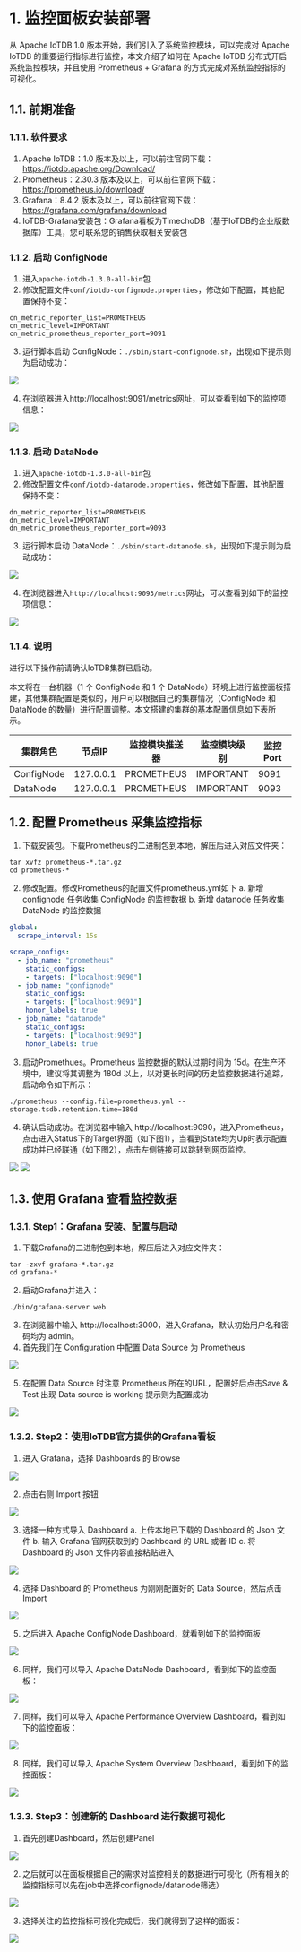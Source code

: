 <!--

    Licensed to the Apache Software Foundation (ASF) under one
    or more contributor license agreements.  See the NOTICE file
    distributed with this work for additional information
    regarding copyright ownership.  The ASF licenses this file
    to you under the Apache License, Version 2.0 (the
    "License"); you may not use this file except in compliance
    with the License.  You may obtain a copy of the License at
    
        http://www.apache.org/licenses/LICENSE-2.0
    
    Unless required by applicable law or agreed to in writing,
    software distributed under the License is distributed on an
    "AS IS" BASIS, WITHOUT WARRANTIES OR CONDITIONS OF ANY
    KIND, either express or implied.  See the License for the
    specific language governing permissions and limitations
    under the License.

-->

# 1. 监控面板安装部署
从 Apache IoTDB 1.0 版本开始，我们引入了系统监控模块，可以完成对 Apache IoTDB 的重要运行指标进行监控，本文介绍了如何在 Apache IoTDB 分布式开启系统监控模块，并且使用 Prometheus  + Grafana 的方式完成对系统监控指标的可视化。

## 1.1. 前期准备

### 1.1.1. 软件要求

1. Apache IoTDB：1.0 版本及以上，可以前往官网下载：https://iotdb.apache.org/Download/
2. Prometheus：2.30.3 版本及以上，可以前往官网下载：https://prometheus.io/download/
3. Grafana：8.4.2 版本及以上，可以前往官网下载：https://grafana.com/grafana/download
4. IoTDB-Grafana安装包：Grafana看板为TimechoDB（基于IoTDB的企业版数据库）工具，您可联系您的销售获取相关安装包

### 1.1.2. 启动 ConfigNode
1. 进入`apache-iotdb-1.3.0-all-bin`包
2. 修改配置文件`conf/iotdb-confignode.properties`，修改如下配置，其他配置保持不变：

```properties
cn_metric_reporter_list=PROMETHEUS
cn_metric_level=IMPORTANT
cn_metric_prometheus_reporter_port=9091
```

3. 运行脚本启动 ConfigNode：`./sbin/start-confignode.sh`，出现如下提示则为启动成功：

![](https://spricoder.oss-cn-shanghai.aliyuncs.com/Apache%20IoTDB/metric/cluster-introduce/1.png)

4. 在浏览器进入http://localhost:9091/metrics网址，可以查看到如下的监控项信息：

![](https://spricoder.oss-cn-shanghai.aliyuncs.com/Apache%20IoTDB/metric/cluster-introduce/2.png)

### 1.1.3. 启动 DataNode
1. 进入`apache-iotdb-1.3.0-all-bin`包
2. 修改配置文件`conf/iotdb-datanode.properties`，修改如下配置，其他配置保持不变：

```properties
dn_metric_reporter_list=PROMETHEUS
dn_metric_level=IMPORTANT
dn_metric_prometheus_reporter_port=9093
```

3. 运行脚本启动 DataNode：`./sbin/start-datanode.sh`，出现如下提示则为启动成功：

![](https://spricoder.oss-cn-shanghai.aliyuncs.com/Apache%20IoTDB/metric/cluster-introduce/3.png)

4. 在浏览器进入`http://localhost:9093/metrics`网址，可以查看到如下的监控项信息：

![](https://spricoder.oss-cn-shanghai.aliyuncs.com/Apache%20IoTDB/metric/cluster-introduce/4.png)

### 1.1.4. 说明

进行以下操作前请确认IoTDB集群已启动。

本文将在一台机器（1 个 ConfigNode 和 1 个 DataNode）环境上进行监控面板搭建，其他集群配置是类似的，用户可以根据自己的集群情况（ConfigNode 和 DataNode 的数量）进行配置调整。本文搭建的集群的基本配置信息如下表所示。

| 集群角色   | 节点IP    | 监控模块推送器 | 监控模块级别 | 监控 Port |
| ---------- | --------- | -------------- | ------------ | --------- |
| ConfigNode | 127.0.0.1 | PROMETHEUS     | IMPORTANT    | 9091      |
| DataNode   | 127.0.0.1 | PROMETHEUS     | IMPORTANT    | 9093      |

## 1.2. 配置 Prometheus 采集监控指标

1. 下载安装包。下载Prometheus的二进制包到本地，解压后进入对应文件夹：

```Shell
tar xvfz prometheus-*.tar.gz
cd prometheus-*
```

2. 修改配置。修改Prometheus的配置文件prometheus.yml如下
   a. 新增 confignode 任务收集 ConfigNode 的监控数据
   b. 新增 datanode 任务收集 DataNode 的监控数据

```YAML
global:
  scrape_interval: 15s

scrape_configs:
  - job_name: "prometheus"
    static_configs:
    - targets: ["localhost:9090"]
  - job_name: "confignode"
    static_configs:
    - targets: ["localhost:9091"]
    honor_labels: true
  - job_name: "datanode"
    static_configs:
    - targets: ["localhost:9093"]
    honor_labels: true
```

3. 启动Promethues。Prometheus 监控数据的默认过期时间为 15d。在生产环境中，建议将其调整为 180d 以上，以对更长时间的历史监控数据进行追踪，启动命令如下所示：

```Shell
./prometheus --config.file=prometheus.yml --storage.tsdb.retention.time=180d
```

4. 确认启动成功。在浏览器中输入 http://localhost:9090，进入Prometheus，点击进入Status下的Target界面（如下图1），当看到State均为Up时表示配置成功并已经联通（如下图2），点击左侧链接可以跳转到网页监控。

![](https://alioss.timecho.com/docs/img/1a.PNG)
![](https://alioss.timecho.com/docs/img/2a.PNG)



## 1.3. 使用 Grafana 查看监控数据

### 1.3.1. Step1：Grafana 安装、配置与启动

1. 下载Grafana的二进制包到本地，解压后进入对应文件夹：

```Shell
tar -zxvf grafana-*.tar.gz
cd grafana-*
```

2. 启动Grafana并进入：

```Shell
./bin/grafana-server web 
```

3. 在浏览器中输入 http://localhost:3000，进入Grafana，默认初始用户名和密码均为 admin。
4. 首先我们在 Configuration 中配置 Data Source 为 Prometheus

![](https://alioss.timecho.com/docs/img/3a.png)

5. 在配置 Data Source 时注意 Prometheus 所在的URL，配置好后点击Save & Test 出现 Data source is working 提示则为配置成功

![](https://alioss.timecho.com/docs/img/4a.png)

### 1.3.2. Step2：使用IoTDB官方提供的Grafana看板

1. 进入 Grafana，选择 Dashboards 的 Browse

![](https://alioss.timecho.com/docs/img/5a.png)

2. 点击右侧 Import 按钮

![](https://alioss.timecho.com/docs/img/6a.png)

3. 选择一种方式导入 Dashboard
   a. 上传本地已下载的 Dashboard 的 Json 文件
   b. 输入 Grafana 官网获取到的 Dashboard 的 URL 或者 ID
   c. 将 Dashboard 的 Json 文件内容直接粘贴进入

![](https://alioss.timecho.com/docs/img/7a.png)

4. 选择 Dashboard 的 Prometheus 为刚刚配置好的 Data Source，然后点击 Import

![](https://alioss.timecho.com/docs/img/8a.png)

5. 之后进入 Apache ConfigNode Dashboard，就看到如下的监控面板

![](https://alioss.timecho.com/docs/img/confignode.png)

6. 同样，我们可以导入 Apache DataNode Dashboard，看到如下的监控面板：

![](https://alioss.timecho.com/docs/img/datanode.png)

7. 同样，我们可以导入 Apache Performance Overview Dashboard，看到如下的监控面板：

![](https://alioss.timecho.com/docs/img/performance.png)

8. 同样，我们可以导入 Apache System Overview Dashboard，看到如下的监控面板：

![](https://alioss.timecho.com/docs/img/system.png)

### 1.3.3. Step3：创建新的 Dashboard 进行数据可视化

1. 首先创建Dashboard，然后创建Panel

![](https://alioss.timecho.com/docs/img/11a.png)

2. 之后就可以在面板根据自己的需求对监控相关的数据进行可视化（所有相关的监控指标可以先在job中选择confignode/datanode筛选）

![](https://alioss.timecho.com/docs/img/12a.png)

3. 选择关注的监控指标可视化完成后，我们就得到了这样的面板：

![](https://alioss.timecho.com/docs/img/13a.png)